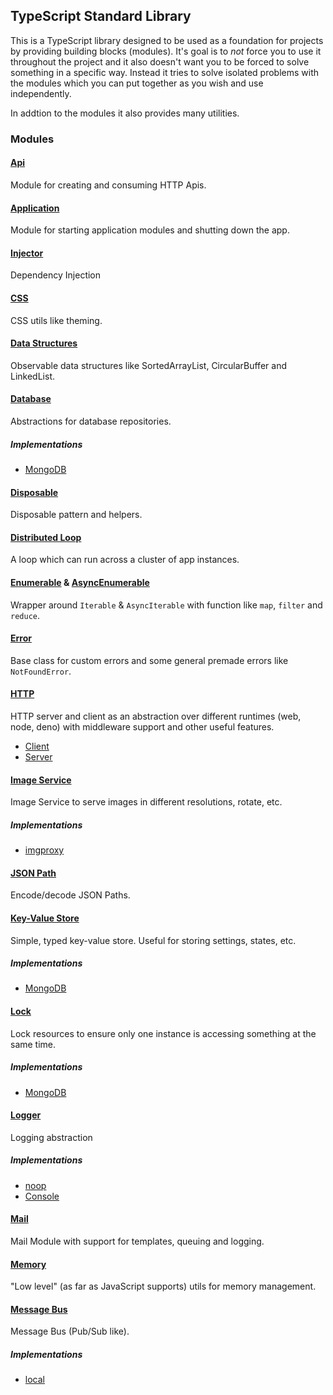 ## TypeScript Standard Library

This is a TypeScript library designed to be used as a foundation for projects by providing building blocks (modules). It's goal is to _not_ force you to use it throughout the project and it also doesn't want you to be forced to solve something in a specific way. Instead it tries to solve isolated problems with the modules which you can put together as you wish and use independently.

In addtion to the modules it also provides many utilities.

### Modules

#### [Api](/modules/api.html)

Module for creating and consuming HTTP Apis.

#### [Application](/modules/application.html)

Module for starting application modules and shutting down the app.

#### [Injector](/modules/injector.html)

Dependency Injection

#### [CSS](/modules/css.html)

CSS utils like theming.

#### [Data Structures](/modules/data_structures.html)

Observable data structures like SortedArrayList, CircularBuffer and LinkedList.

#### [Database](/modules/database.html)

Abstractions for database repositories.

##### Implementations

- [MongoDB](/modules/database_mongo.html)

#### [Disposable](/modules/disposable.html)

Disposable pattern and helpers.

#### [Distributed Loop](/modules/distributed_loop.html)

A loop which can run across a cluster of app instances.

#### [Enumerable](/modules/enumerable.html) & [AsyncEnumerable](/modules/async-enumerable.html)

Wrapper around `Iterable` & `AsyncIterable` with function like `map`, `filter` and `reduce`.

#### [Error](/modules/error.html)

Base class for custom errors and some general premade errors like `NotFoundError`.

#### [HTTP](/modules/http.html)

HTTP server and client as an abstraction over different runtimes (web, node, deno) with middleware support and other useful features.

- [Client](/modules/http_client.html)
- [Server](/modules/http_server.html)

#### [Image Service](/modules/image_service.html)

Image Service to serve images in different resolutions, rotate, etc.

##### Implementations

- [imgproxy](/modules/image_service_imgproxy.html)

#### [JSON Path](/modules/json_path.html)

Encode/decode JSON Paths.

#### [Key-Value Store](/modules/key_value_store.html)

Simple, typed key-value store. Useful for storing settings, states, etc.

##### Implementations

- [MongoDB](/modules/key_value_store_mongo.html)

#### [Lock](/modules/lock.html)

Lock resources to ensure only one instance is accessing something at the same time.

##### Implementations

- [MongoDB](/modules/lock_mongo.html)

#### [Logger](/modules/logger.html)

Logging abstraction

##### Implementations

- [noop](/modules/logger_noop.html)
- [Console](/modules/logger_console.html)

#### [Mail](/modules/mail.html)

Mail Module with support for templates, queuing and logging.

#### [Memory](/modules/memory.html)

"Low level" (as far as JavaScript supports) utils for memory management.

#### [Message Bus](/modules/message_bus.html)

Message Bus (Pub/Sub like).

##### Implementations

- [local](/modules/message_bus_local.html)
